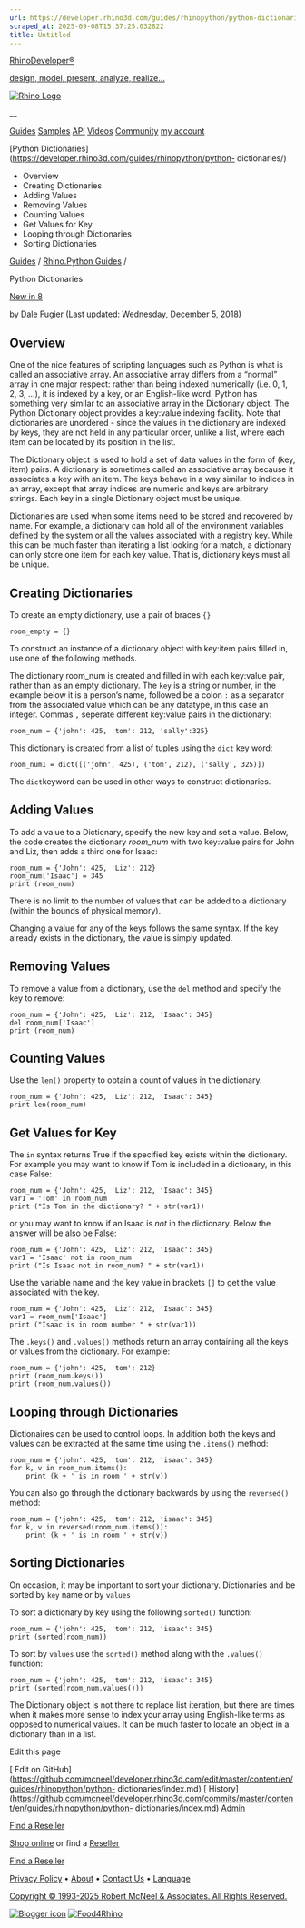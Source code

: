 ```yaml
---
url: https://developer.rhino3d.com/guides/rhinopython/python-dictionaries/
scraped_at: 2025-09-08T15:37:25.032822
title: Untitled
---
```


[RhinoDeveloper®](/)

[design, model, present, analyze, realize...](/)

[![Rhino Logo](https://developer.rhino3d.com/images/rhinodevlogo.png)](/)

__

[Guides](https://developer.rhino3d.com/guides)
[Samples](https://developer.rhino3d.com/samples)
[API](https://developer.rhino3d.com/api)
[Videos](https://developer.rhino3d.com/videos)
[Community](https://discourse.mcneel.com/c/rhino-developer) [my account
](https://www.rhino3d.com/my-account/ "Manage your account, licenses, and
teams")

[Python Dictionaries](https://developer.rhino3d.com/guides/rhinopython/python-
dictionaries/)

  * Overview
  * Creating Dictionaries
  * Adding Values
  * Removing Values
  * Counting Values
  * Get Values for Key
  * Looping through Dictionaries
  * Sorting Dictionaries

[Guides](https://developer.rhino3d.com/en/guides/) / [Rhino.Python
Guides](https://developer.rhino3d.com/en/guides/rhinopython/) /

Python Dictionaries

[New in 8](https://developer.rhino3d.com/8/new)

by [Dale Fugier](https://discourse.mcneel.com/u/dale/) (Last updated:
Wednesday, December 5, 2018)

## Overview

One of the nice features of scripting languages such as Python is what is
called an associative array. An associative array differs from a “normal”
array in one major respect: rather than being indexed numerically (i.e. 0, 1,
2, 3, …), it is indexed by a key, or an English-like word. Python has
something very similar to an associative array in the Dictionary object. The
Python Dictionary object provides a key:value indexing facility. Note that
dictionaries are unordered - since the values in the dictionary are indexed by
keys, they are not held in any particular order, unlike a list, where each
item can be located by its position in the list.

The Dictionary object is used to hold a set of data values in the form of
(key, item) pairs. A dictionary is sometimes called an associative array
because it associates a key with an item. The keys behave in a way similar to
indices in an array, except that array indices are numeric and keys are
arbitrary strings. Each key in a single Dictionary object must be unique.

Dictionaries are used when some items need to be stored and recovered by name.
For example, a dictionary can hold all of the environment variables defined by
the system or all the values associated with a registry key. While this can be
much faster than iterating a list looking for a match, a dictionary can only
store one item for each key value. That is, dictionary keys must all be
unique.

## Creating Dictionaries

To create an empty dictionary, use a pair of braces `{}`

`room_empty = {}`

To construct an instance of a dictionary object with key:item pairs filled in,
use one of the following methods.

The dictionary room_num is created and filled in with each key:value pair,
rather than as an empty dictionary. The `key` is a string or number, in the
example below it is a person’s name, followed be a colon `:` as a separator
from the associated value which can be any datatype, in this case an integer.
Commas `,` seperate different key:value pairs in the dictionary:

`room_num = {'john': 425, 'tom': 212, 'sally':325}`

This dictionary is created from a list of tuples using the `dict` key word:

`room_num1 = dict([('john', 425), ('tom', 212), ('sally', 325)])`

The `dict`keyword can be used in other ways to construct dictionaries.

## Adding Values

To add a value to a Dictionary, specify the new key and set a value. Below,
the code creates the dictionary _room_num_ with two key:value pairs for John
and Liz, then adds a third one for Isaac:

    
    
    room_num = {'John': 425, 'Liz': 212}
    room_num['Isaac'] = 345
    print (room_num)
    

There is no limit to the number of values that can be added to a dictionary
(within the bounds of physical memory).

Changing a value for any of the keys follows the same syntax. If the key
already exists in the dictionary, the value is simply updated.

## Removing Values

To remove a value from a dictionary, use the `del` method and specify the key
to remove:

    
    
    room_num = {'John': 425, 'Liz': 212, 'Isaac': 345}
    del room_num['Isaac']
    print (room_num)
    

## Counting Values

Use the `len()` property to obtain a count of values in the dictionary.

    
    
    room_num = {'John': 425, 'Liz': 212, 'Isaac': 345}
    print len(room_num)
    

## Get Values for Key

The `in` syntax returns True if the specified key exists within the
dictionary. For example you may want to know if Tom is included in a
dictionary, in this case False:

    
    
    room_num = {'John': 425, 'Liz': 212, 'Isaac': 345}
    var1 = 'Tom' in room_num
    print ("Is Tom in the dictionary? " + str(var1))
    

or you may want to know if an Isaac is _not_ in the dictionary. Below the
answer will be also be False:

    
    
    room_num = {'John': 425, 'Liz': 212, 'Isaac': 345}
    var1 = 'Isaac' not in room_num
    print ("Is Isaac not in room_num? " + str(var1))
    

Use the variable name and the key value in brackets `[]` to get the value
associated with the key.

    
    
    room_num = {'John': 425, 'Liz': 212, 'Isaac': 345}
    var1 = room_num['Isaac']
    print ("Isaac is in room number " + str(var1))
    

The `.keys()` and `.values()` methods return an array containing all the keys
or values from the dictionary. For example:

    
    
    room_num = {'john': 425, 'tom': 212}
    print (room_num.keys())
    print (room_num.values())
    

## Looping through Dictionaries

Dictionaires can be used to control loops. In addition both the keys and
values can be extracted at the same time using the `.items()` method:

    
    
    room_num = {'john': 425, 'tom': 212, 'isaac': 345}
    for k, v in room_num.items():
        print (k + ' is in room ' + str(v))
    

You can also go through the dictionary backwards by using the `reversed()`
method:

    
    
    room_num = {'john': 425, 'tom': 212, 'isaac': 345}
    for k, v in reversed(room_num.items()):
        print (k + ' is in room ' + str(v))
    

## Sorting Dictionaries

On occasion, it may be important to sort your dictionary. Dictionaries and be
sorted by `key` name or by `values`

To sort a dictionary by key using the following `sorted()` function:

    
    
    room_num = {'john': 425, 'tom': 212, 'isaac': 345}
    print (sorted(room_num))
    

To sort by `values` use the `sorted()` method along with the `.values()`
function:

    
    
    room_num = {'john': 425, 'tom': 212, 'isaac': 345}
    print (sorted(room_num.values()))
    

The Dictionary object is not there to replace list iteration, but there are
times when it makes more sense to index your array using English-like terms as
opposed to numerical values. It can be much faster to locate an object in a
dictionary than in a list.

Edit this page

[ Edit on
GitHub](https://github.com/mcneel/developer.rhino3d.com/edit/master/content/en/guides/rhinopython/python-
dictionaries/index.md) [
History](https://github.com/mcneel/developer.rhino3d.com/commits/master/content/en/guides/rhinopython/python-
dictionaries/index.md) [ Admin](https://developer.rhino3d.com/admin)

[Find a Reseller](https://www.rhino3d.com/sales)

[Shop online](https://www.rhino3d.com/store) or find a
[Reseller](https://www.rhino3d.com/sales)

[Find a Reseller](https://www.rhino3d.com/sales)

[Privacy Policy](https://www.rhino3d.com/privacy) •
[About](https://www.rhino3d.com/mcneel/about) • [Contact
Us](https://www.rhino3d.com/mcneel/contact) • [
Language](https://www.rhino3d.com/language "Change to a different region or
language")

[Copyright © 1993-2025 Robert McNeel & Associates. All Rights
Reserved.](https://www.rhino3d.com/mcneel/about)

[](https://www.facebook.com/McNeelRhinoceros/)
[](https://twitter.com/bobmcneel) [](https://www.linkedin.com/groups/75313/)
[](https://www.youtube.com/user/RhinoGuide/videos) [](https://vimeo.com/rhino)
[![Blogger
icon](https://developer.rhino3d.com/images/blogger.svg)](http://blog.rhino3d.com/)
[![Food4Rhino](https://developer.rhino3d.com/images/f4r_icon_01.svg)](https://www.food4rhino.com)

